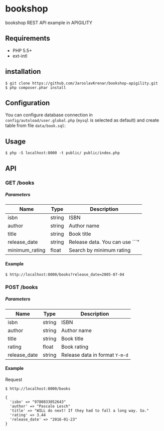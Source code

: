 # bookshop
bookshop REST API example in APIGILITY

## Requirements
* PHP 5.5+
* ext-intl

## installation

```
$ git clone https://github.com/JaroslavKrenar/bookshop-apigility.git
$ php composer.phar install
```

## Configuration

You can configure database connection in ```config/autoload/user.global.php``` (```mysql``` is selected as default) and create table from file ```data/book.sql```:

## Usage

```
$ php -S localhost:8000 -t public/ public/index.php
```

## API

### GET /books

##### Parameters

| Name  | Type | Description |
| ------------- | ------------- | -------------|
| isbn  | string | ISBN |
| author | string | Author name |
| title | string  | Book title |
| release_date | string  | Release data. You can use ```"|"``` to find between dates, e.g. ```2015-01-01|2016-01-01```  |
| minimum_rating | float  | Search by minimum rating |

#### Example

```
$ http://localhost:8000/books?release_date=2005-07-04
```
### POST /books

##### Parameters

| Name  | Type | Description |
| ------------- | ------------- | -------------|
| isbn  | string | ISBN |
| author | string | Author name |
| title | string  | Book title |
| rating | float  | Book rating  |
| release_date | string  | Release data in format ```Y-m-d``` |

#### Example

Request
```
$ http://localhost:8000/books

{
  'isbn' => "9780833052643"
  'author' => "Pascale Lesch"
  'title' => "WILL do next! If they had to fall a long way. So."
  'rating' => 3.44
  'release_date' => "2016-01-23"
}
